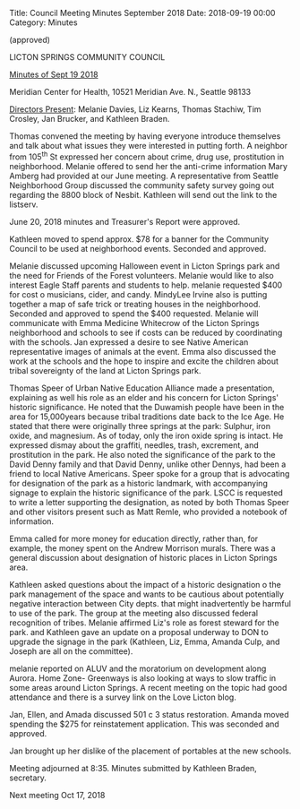 Title: Council Meeting Minutes September 2018
Date: 2018-09-19 00:00
Category: Minutes

(approved)

LICTON SPRINGS COMMUNITY COUNCIL

<span style="text-decoration:underline;">Minutes of Sept 19 2018</span>

Meridian Center for Health, 10521 Meridian Ave. N., Seattle 98133

<span style="text-decoration:underline;">Directors Present</span>:  Melanie Davies, Liz Kearns, Thomas Stachiw, Tim Crosley, Jan Brucker, and Kathleen Braden.

Thomas convened the meeting by having everyone introduce themselves and talk about what issues they were interested in putting forth. A neighbor from 105<sup>th</sup> St expressed her concern about crime, drug use, prostitution in neighborhood.  Melanie offered to send her the anti-crime information Mary Amberg had provided at our June meeting. A representative from Seattle Neighborhood Group discussed the community safety survey going out regarding the 8800 block of Nesbit. Kathleen will send out the link to the listserv.

June 20, 2018 minutes and Treasurer's Report were approved.

Kathleen moved to spend approx. $78 for a banner for the Community Council to be used at neighborhood events. Seconded and approved.

Melanie discussed upcoming Halloween event in Licton Springs park and the need for Friends of the Forest volunteers.  Melanie would like to also interest Eagle Staff parents and students to help.  melanie requested $400 for cost o musicians, cider, and candy.  MindyLee Irvine also is putting together a map of safe trick or treating houses in the neighborhood.  Seconded and approved to spend the $400 requested.  Melanie will communicate with Emma Medicine Whitecrow of the Licton Springs neighborhood and schools to see if costs can be reduced by coordinating with the schools. Jan expressed a desire to see Native American representative images of animals at the event.  Emma also discussed the work at the schools and the hope to inspire and excite the children about tribal sovereignty of the land at Licton Springs park.

Thomas Speer of Urban Native Education Alliance made a presentation, explaining as well his role as an elder and his concern for Licton Springs' historic significance. He noted that the Duwamish people have been in the area for 15,000years because tribal traditions date back to the Ice Age.  He stated that there were originally three springs at the park: Sulphur, iron oxide, and magnesium.  As of today, only the iron oxide spring is intact. He expressed dismay about the graffiti, needles, trash, excrement, and prostitution in the park. He also noted the significance of the park to the David Denny family and that David Denny, unlike other Dennys, had been a friend to local Native Americans.  Speer spoke for a group that is advocating for designation of the park as a historic landmark, with accompanying signage to explain the historic significance of the park. LSCC is requested to write a letter supporting the designation, as noted by both Thomas Speer and other visitors present such as Matt Remle, who provided a notebook of information.

Emma called for more money for education directly, rather than, for example, the money spent on the Andrew Morrison murals.  There was a general discussion about designation of historic places in Licton Springs area.

Kathleen asked questions about the impact of a historic designation o the park management of the space and wants to be cautious about potentially negative interaction between City depts. that might inadvertently be harmful to use of the park. The group at the meeting also discussed federal recognition of tribes.  Melanie affirmed Liz's role as forest steward for the park. and Kathleen gave an update on a proposal underway to DON to upgrade the signage in the park (Kathleen, Liz, Emma, Amanda Culp, and Joseph are all on the committee).

melanie reported on ALUV and the moratorium on development along Aurora.  Home Zone- Greenways is also looking at ways to slow traffic in some areas around Licton Springs.  A recent meeting on the topic had good attendance and there is a survey link on the Love Licton blog.

Jan, Ellen, and Amada discussed 501 c 3 status restoration.  Amanda moved spending the $275 for reinstatement application. This was seconded and approved.

Jan brought up her dislike of the placement of portables at the new schools.

Meeting adjourned at 8:35. Minutes submitted by Kathleen Braden, secretary.

Next meeting Oct 17, 2018
